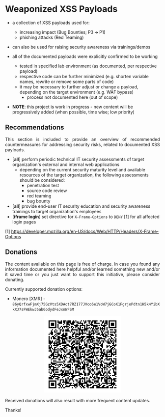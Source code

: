 # Weaponized XSS Payloads

* a collection of XSS payloads used for:
  * increasing impact (Bug Bounties; P3 ➔ P1)
  * phishing attacks (Red Teaming)
* can also be used for raising security awareness via trainings/demos

* all of the documented payloads were explicitly confirmed to be working
  * tested in specified lab environment (as documented, per respective payload)
  * respective code can be further minimized (e.g. shorten variable names, rewrite or remove some parts of code)
  * it may be necessary to further adjust or change a payload, depending on the target environment (e.g. WAF bypass)
    * process not documented here (out of scope)

* **NOTE**: this project is work in progress - new content will be progressively added (when possible, time wise; low priority)

## Recommendations

<p align="justify">This section is included to provide an overview of recommended countermeasures for addressing security risks, related to documented XSS payloads.<p>

* [**all**] perform periodic technical IT security assessments of target organization's external and internal web applications
  * depending on the current security maturity level and available resources of the target organization, the following assessments should be considered:
    * penetration test
    * source code review
    * red teaming
    * bug bounty
* [**all**] provide end-user IT security education and security awareness trainings to target organization's employees
* [**iframe login**] set directive for `X-Frame-Options` to `DENY` [1] for all affected login pages

[1] https://developer.mozilla.org/en-US/docs/Web/HTTP/Headers/X-Frame-Options

## Donations

<p align="justify">The content available on this page is free of charge. In case you found any information documented here helpful and/or learned something new and/or it saved time or you just want to support this initiative, please consider donating.</p>

Currently supported donation options:

* Monero [XMR] - `86yQrfxwFjmXj75GzVts5XDAct7RZ177JVco6e1VoW7jGCoK1FgrjoPdtn1H5k4YibXkXJ7sFWEkwJ5ab6odydFeJxnWFSM`

<p align="center">
  <kbd>
    <picture>
      <source media="" srcset="https://raw.githubusercontent.com/lighthouseitsecurity/weaponizedXSS/refs/heads/main/images/qr/qr_xss.png">
      <img src="https://raw.githubusercontent.com/lighthouseitsecurity/weaponizedXSS/refs/heads/main/images/qr/qr_xss.png" height="250px" width="250px">
    </picture>
  </kbd>
</p>

<p align="justify">Received donations will also result with more frequent content updates.</p>

Thanks!
